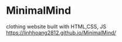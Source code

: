 # MinimalMind

clothing website built with HTML,CSS, JS
https://linhhoang2812.github.io/MinimalMind/
